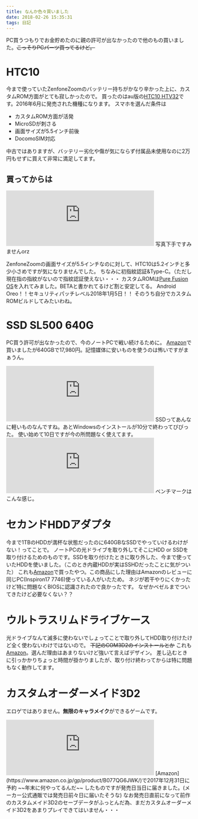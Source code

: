 ```yaml
---
title: なんか色々買いました
date: 2018-02-26 15:35:31
tags: 日記
---
```


PC買うつもりでお金貯めたのに親の許可が出なかったので他のもの買いました。~~こっそりPCパーツ買ってるけど。~~
<!-- more -->

# HTC10
今まで使っていたZenfoneZoomのバッテリー持ちがかなり辛かった上に、カスタムROM方面がとても寂しかったので。
買ったのはau版の[HTC10 HTV32](https://www.au.com/mobile/product/smartphone/htv32/)です。2016年6月に発売された機種になります。
スマホを選んだ条件は
- カスタムROM方面が活発
- MicroSDが刺さる
- 画面サイズが5.5インチ前後
- DocomoSIM対応

中古ではありますが、バッテリー劣化や傷が気にならず付属品未使用なのに2万円もせずに買えて非常に満足してます。
## 買ってからは

<iframe src="https://mstdn.maud.io/@Otakan951/99522592933775429/embed" class="mastodon-embed" style="max-width: 100%; border: 0" width="400"></iframe><script src="https://mstdn.maud.io/embed.js" async="async"></script>
写真下手ですみませんorz

ZenfoneZoomの画面サイズが5.5インチなのに対して、HTC10は5.2インチと多少小さめですが気になりませんでした。
ちなみに初指紋認証&Type-C。（ただし現在指の指紋がないので指紋認証使えない・・・
カスタムROMは[Pure Fusion OS](https://forum.xda-developers.com/htc-10/development/rom-official-pure-fusion-os-oreo-t3694203)を入れてみました。BETAと書かれてるけど割と安定してる。
Android Oreo！！セキュリティパッチレベル2018年1月5日！！
そのうち自分でカスタムROMビルドしてみたいわね。

# SSD SL500 640G
PC買う許可が出なかったので、今のノートPCで戦い続けるために。
[Amazon](https://www.amazon.co.jp/gp/product/B0789Z4HY8)で買いましたが640GBで17,980円。記憶媒体に安いものを使うのは怖いですがまぁうん。
<iframe src="https://mstdn.maud.io/@Otakan951/99528078580685526/embed" class="mastodon-embed" style="max-width: 100%; border: 0" width="400"></iframe><script src="https://mstdn.maud.io/embed.js" async="async"></script>
SSDってあんなに軽いものなんですね。あとWindowsのインストールが10分で終わってびびった。
使い始めて10日ですが今の所問題なく使えてます。
<iframe src="https://mstdn.maud.io/@Otakan951/99534729286551961/embed" class="mastodon-embed" style="max-width: 100%; border: 0" width="400"></iframe><script src="https://mstdn.maud.io/embed.js" async="async"></script>
ベンチマークはこんな感じ。

# セカンドHDDアダプタ
今まで1TBのHDDが満杯な状態だったのに640GBなSSDでやっていけるわけがない！ってことで。
ノートPCの光ドライブを取り外してそこにHDD or SSDを取り付けるためのものです。SSDを取り付けたときに取り外した、今まで使っていたHDDを使いました。（このとき内蔵HDDが実はSSHDだったことに気がついた）
これも[Amazon](https://www.amazon.co.jp/gp/product/B00FCMC95K/)で買ったやつ。この商品にした理由はAmazonのレビューに同じPC(Inspiron17 7746)使っている人がいたため。
ネジが若干やりにくかったけど特に問題なくBIOSに認識されたので良かったです。
なぜかベゼルまでついてきたけど必要なくない？？

# ウルトラスリムドライブケース
光ドライブなんて滅多に使わないでしょってことで取り外してHDD取り付けたけど全く使わないわけではないので。 ~~下記のCOM3D2のインストールとか~~
これも[Amazon](https://www.amazon.co.jp/gp/product/B073RFZ4VC)。選んだ理由はあまりないけど強いて言えばデザイン。
差し込むときに引っかかりちょっと時間が掛かりましたが、取り付け終わってからは特に問題もなく動作してます。

# カスタムオーダーメイド3D2
エロゲではありません。**無限のキャラメイク**ができるゲームです。
<iframe src="https://mstdn.maud.io/@Otakan951/99574104738524881/embed" class="mastodon-embed" style="max-width: 100%; border: 0" width="400"></iframe><script src="https://mstdn.maud.io/embed.js" async="async"></script>
[Amazon](https://www.amazon.co.jp/gp/product/B077QG6JWK/)で2017年12月31日に予約 ~~年末に何やってるんだ~~ したものですが発売日当日に届きました。(メーカー公式通販では発売日前々日に届いたそうな)
なお発売日直前になって前作のカスタムメイド3D2のセーブデータがふっとんだ為、まだカスタムオーダーメイド3D2をあまりプレイできてはいません・・・
